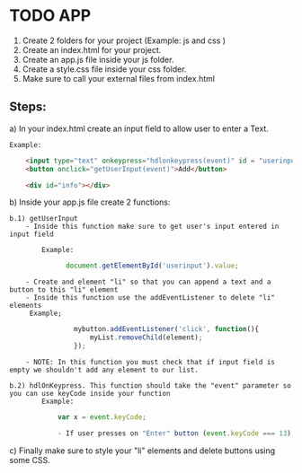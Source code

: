 # TODO APP
1) Create 2 folders for your project (Example: js and css )
2) Create an index.html for your project.
3) Create an app.js file inside your js folder.
4) Create a style.css file inside your css folder.
5) Make sure to call your external files from index.html

## Steps:

a) In your index.html create an input field to allow user to enter a Text.

    Example:
```html
    <input type="text" onkeypress="hdlonkeypress(event)" id = "userinput">
    <button onclick="getUserInput(event)">Add</button>

    <div id="info"></div>
```
b) Inside your app.js file create 2 functions:

    b.1) getUserInput
        - Inside this function make sure to get user's input entered in input field

            Example: 
```javascript
              document.getElementById('userinput').value;
```
        - Create and element "li" so that you can append a text and a button to this "li" element
        - Inside this function use the addEventListener to delete "li" elements
         Example; 
```javascript
                mybutton.addEventListener('click', function(){
                    myList.removeChild(element);
                });
```      
        - NOTE: In this function you must check that if input field is empty we shouldn't add any element to our list.

    b.2) hdlOnKeypress. This function should take the "event" parameter so you can use keyCode inside your function    
            Example:
```javascript
            var x = event.keyCode;

            - If user presses on "Enter" button (event.keyCode === 13), then call getUserInput function.
```

c) Finally make sure to style your "li" elements and delete buttons using some CSS.

